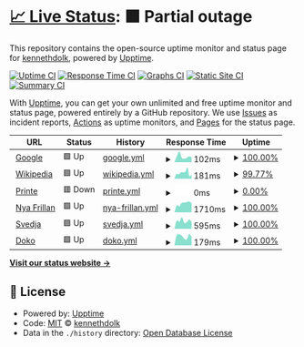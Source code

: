 # [📈 Live Status](https://koll.serverkoll.se): <!--live status--> **🟧 Partial outage**

This repository contains the open-source uptime monitor and status page for [kennethdolk](https://koll.serverkoll.se), powered by [Upptime](https://github.com/upptime/upptime).

[![Uptime CI](https://github.com/kennethdolk/serverkoll/workflows/Uptime%20CI/badge.svg)](https://github.com/kennethdolk/serverkoll/actions?query=workflow%3A%22Uptime+CI%22)
[![Response Time CI](https://github.com/kennethdolk/serverkoll/workflows/Response%20Time%20CI/badge.svg)](https://github.com/kennethdolk/serverkoll/actions?query=workflow%3A%22Response+Time+CI%22)
[![Graphs CI](https://github.com/kennethdolk/serverkoll/workflows/Graphs%20CI/badge.svg)](https://github.com/kennethdolk/serverkoll/actions?query=workflow%3A%22Graphs+CI%22)
[![Static Site CI](https://github.com/kennethdolk/serverkoll/workflows/Static%20Site%20CI/badge.svg)](https://github.com/kennethdolk/serverkoll/actions?query=workflow%3A%22Static+Site+CI%22)
[![Summary CI](https://github.com/kennethdolk/serverkoll/workflows/Summary%20CI/badge.svg)](https://github.com/kennethdolk/serverkoll/actions?query=workflow%3A%22Summary+CI%22)

With [Upptime](https://upptime.js.org), you can get your own unlimited and free uptime monitor and status page, powered entirely by a GitHub repository. We use [Issues](https://github.com/kennethdolk/serverkoll/issues) as incident reports, [Actions](https://github.com/kennethdolk/serverkoll/actions) as uptime monitors, and [Pages](https://koll.serverkoll.se) for the status page.

<!--start: status pages-->
<!-- This summary is generated by Upptime (https://github.com/upptime/upptime) -->
<!-- Do not edit this manually, your changes will be overwritten -->
<!-- prettier-ignore -->
| URL | Status | History | Response Time | Uptime |
| --- | ------ | ------- | ------------- | ------ |
| <img alt="" src="https://icons.duckduckgo.com/ip3/www.google.com.ico" height="13"> [Google](https://www.google.com) | 🟩 Up | [google.yml](https://github.com/kennethdolk/serverkoll/commits/HEAD/history/google.yml) | <details><summary><img alt="Response time graph" src="./graphs/google/response-time-week.png" height="20"> 102ms</summary><br><a href="https://koll.serverkoll.se/history/google"><img alt="Response time 123" src="https://img.shields.io/endpoint?url=https%3A%2F%2Fraw.githubusercontent.com%2Fkennethdolk%2Fserverkoll%2FHEAD%2Fapi%2Fgoogle%2Fresponse-time.json"></a><br><a href="https://koll.serverkoll.se/history/google"><img alt="24-hour response time 137" src="https://img.shields.io/endpoint?url=https%3A%2F%2Fraw.githubusercontent.com%2Fkennethdolk%2Fserverkoll%2FHEAD%2Fapi%2Fgoogle%2Fresponse-time-day.json"></a><br><a href="https://koll.serverkoll.se/history/google"><img alt="7-day response time 102" src="https://img.shields.io/endpoint?url=https%3A%2F%2Fraw.githubusercontent.com%2Fkennethdolk%2Fserverkoll%2FHEAD%2Fapi%2Fgoogle%2Fresponse-time-week.json"></a><br><a href="https://koll.serverkoll.se/history/google"><img alt="30-day response time 108" src="https://img.shields.io/endpoint?url=https%3A%2F%2Fraw.githubusercontent.com%2Fkennethdolk%2Fserverkoll%2FHEAD%2Fapi%2Fgoogle%2Fresponse-time-month.json"></a><br><a href="https://koll.serverkoll.se/history/google"><img alt="1-year response time 123" src="https://img.shields.io/endpoint?url=https%3A%2F%2Fraw.githubusercontent.com%2Fkennethdolk%2Fserverkoll%2FHEAD%2Fapi%2Fgoogle%2Fresponse-time-year.json"></a></details> | <details><summary><a href="https://koll.serverkoll.se/history/google">100.00%</a></summary><a href="https://koll.serverkoll.se/history/google"><img alt="All-time uptime 100.00%" src="https://img.shields.io/endpoint?url=https%3A%2F%2Fraw.githubusercontent.com%2Fkennethdolk%2Fserverkoll%2FHEAD%2Fapi%2Fgoogle%2Fuptime.json"></a><br><a href="https://koll.serverkoll.se/history/google"><img alt="24-hour uptime 100.00%" src="https://img.shields.io/endpoint?url=https%3A%2F%2Fraw.githubusercontent.com%2Fkennethdolk%2Fserverkoll%2FHEAD%2Fapi%2Fgoogle%2Fuptime-day.json"></a><br><a href="https://koll.serverkoll.se/history/google"><img alt="7-day uptime 100.00%" src="https://img.shields.io/endpoint?url=https%3A%2F%2Fraw.githubusercontent.com%2Fkennethdolk%2Fserverkoll%2FHEAD%2Fapi%2Fgoogle%2Fuptime-week.json"></a><br><a href="https://koll.serverkoll.se/history/google"><img alt="30-day uptime 100.00%" src="https://img.shields.io/endpoint?url=https%3A%2F%2Fraw.githubusercontent.com%2Fkennethdolk%2Fserverkoll%2FHEAD%2Fapi%2Fgoogle%2Fuptime-month.json"></a><br><a href="https://koll.serverkoll.se/history/google"><img alt="1-year uptime 100.00%" src="https://img.shields.io/endpoint?url=https%3A%2F%2Fraw.githubusercontent.com%2Fkennethdolk%2Fserverkoll%2FHEAD%2Fapi%2Fgoogle%2Fuptime-year.json"></a></details>
| <img alt="" src="https://icons.duckduckgo.com/ip3/en.wikipedia.org.ico" height="13"> [Wikipedia](https://en.wikipedia.org) | 🟩 Up | [wikipedia.yml](https://github.com/kennethdolk/serverkoll/commits/HEAD/history/wikipedia.yml) | <details><summary><img alt="Response time graph" src="./graphs/wikipedia/response-time-week.png" height="20"> 181ms</summary><br><a href="https://koll.serverkoll.se/history/wikipedia"><img alt="Response time 219" src="https://img.shields.io/endpoint?url=https%3A%2F%2Fraw.githubusercontent.com%2Fkennethdolk%2Fserverkoll%2FHEAD%2Fapi%2Fwikipedia%2Fresponse-time.json"></a><br><a href="https://koll.serverkoll.se/history/wikipedia"><img alt="24-hour response time 196" src="https://img.shields.io/endpoint?url=https%3A%2F%2Fraw.githubusercontent.com%2Fkennethdolk%2Fserverkoll%2FHEAD%2Fapi%2Fwikipedia%2Fresponse-time-day.json"></a><br><a href="https://koll.serverkoll.se/history/wikipedia"><img alt="7-day response time 181" src="https://img.shields.io/endpoint?url=https%3A%2F%2Fraw.githubusercontent.com%2Fkennethdolk%2Fserverkoll%2FHEAD%2Fapi%2Fwikipedia%2Fresponse-time-week.json"></a><br><a href="https://koll.serverkoll.se/history/wikipedia"><img alt="30-day response time 227" src="https://img.shields.io/endpoint?url=https%3A%2F%2Fraw.githubusercontent.com%2Fkennethdolk%2Fserverkoll%2FHEAD%2Fapi%2Fwikipedia%2Fresponse-time-month.json"></a><br><a href="https://koll.serverkoll.se/history/wikipedia"><img alt="1-year response time 219" src="https://img.shields.io/endpoint?url=https%3A%2F%2Fraw.githubusercontent.com%2Fkennethdolk%2Fserverkoll%2FHEAD%2Fapi%2Fwikipedia%2Fresponse-time-year.json"></a></details> | <details><summary><a href="https://koll.serverkoll.se/history/wikipedia">99.77%</a></summary><a href="https://koll.serverkoll.se/history/wikipedia"><img alt="All-time uptime 100.00%" src="https://img.shields.io/endpoint?url=https%3A%2F%2Fraw.githubusercontent.com%2Fkennethdolk%2Fserverkoll%2FHEAD%2Fapi%2Fwikipedia%2Fuptime.json"></a><br><a href="https://koll.serverkoll.se/history/wikipedia"><img alt="24-hour uptime 100.00%" src="https://img.shields.io/endpoint?url=https%3A%2F%2Fraw.githubusercontent.com%2Fkennethdolk%2Fserverkoll%2FHEAD%2Fapi%2Fwikipedia%2Fuptime-day.json"></a><br><a href="https://koll.serverkoll.se/history/wikipedia"><img alt="7-day uptime 99.77%" src="https://img.shields.io/endpoint?url=https%3A%2F%2Fraw.githubusercontent.com%2Fkennethdolk%2Fserverkoll%2FHEAD%2Fapi%2Fwikipedia%2Fuptime-week.json"></a><br><a href="https://koll.serverkoll.se/history/wikipedia"><img alt="30-day uptime 99.95%" src="https://img.shields.io/endpoint?url=https%3A%2F%2Fraw.githubusercontent.com%2Fkennethdolk%2Fserverkoll%2FHEAD%2Fapi%2Fwikipedia%2Fuptime-month.json"></a><br><a href="https://koll.serverkoll.se/history/wikipedia"><img alt="1-year uptime 100.00%" src="https://img.shields.io/endpoint?url=https%3A%2F%2Fraw.githubusercontent.com%2Fkennethdolk%2Fserverkoll%2FHEAD%2Fapi%2Fwikipedia%2Fuptime-year.json"></a></details>
| <img alt="" src="https://icons.duckduckgo.com/ip3/printe.se.ico" height="13"> [Printe](https://printe.se) | 🟥 Down | [printe.yml](https://github.com/kennethdolk/serverkoll/commits/HEAD/history/printe.yml) | <details><summary><img alt="Response time graph" src="./graphs/printe/response-time-week.png" height="20"> 0ms</summary><br><a href="https://koll.serverkoll.se/history/printe"><img alt="Response time 1254" src="https://img.shields.io/endpoint?url=https%3A%2F%2Fraw.githubusercontent.com%2Fkennethdolk%2Fserverkoll%2FHEAD%2Fapi%2Fprinte%2Fresponse-time.json"></a><br><a href="https://koll.serverkoll.se/history/printe"><img alt="24-hour response time 0" src="https://img.shields.io/endpoint?url=https%3A%2F%2Fraw.githubusercontent.com%2Fkennethdolk%2Fserverkoll%2FHEAD%2Fapi%2Fprinte%2Fresponse-time-day.json"></a><br><a href="https://koll.serverkoll.se/history/printe"><img alt="7-day response time 0" src="https://img.shields.io/endpoint?url=https%3A%2F%2Fraw.githubusercontent.com%2Fkennethdolk%2Fserverkoll%2FHEAD%2Fapi%2Fprinte%2Fresponse-time-week.json"></a><br><a href="https://koll.serverkoll.se/history/printe"><img alt="30-day response time 1254" src="https://img.shields.io/endpoint?url=https%3A%2F%2Fraw.githubusercontent.com%2Fkennethdolk%2Fserverkoll%2FHEAD%2Fapi%2Fprinte%2Fresponse-time-month.json"></a><br><a href="https://koll.serverkoll.se/history/printe"><img alt="1-year response time 1254" src="https://img.shields.io/endpoint?url=https%3A%2F%2Fraw.githubusercontent.com%2Fkennethdolk%2Fserverkoll%2FHEAD%2Fapi%2Fprinte%2Fresponse-time-year.json"></a></details> | <details><summary><a href="https://koll.serverkoll.se/history/printe">0.00%</a></summary><a href="https://koll.serverkoll.se/history/printe"><img alt="All-time uptime 86.98%" src="https://img.shields.io/endpoint?url=https%3A%2F%2Fraw.githubusercontent.com%2Fkennethdolk%2Fserverkoll%2FHEAD%2Fapi%2Fprinte%2Fuptime.json"></a><br><a href="https://koll.serverkoll.se/history/printe"><img alt="24-hour uptime 0.00%" src="https://img.shields.io/endpoint?url=https%3A%2F%2Fraw.githubusercontent.com%2Fkennethdolk%2Fserverkoll%2FHEAD%2Fapi%2Fprinte%2Fuptime-day.json"></a><br><a href="https://koll.serverkoll.se/history/printe"><img alt="7-day uptime 0.00%" src="https://img.shields.io/endpoint?url=https%3A%2F%2Fraw.githubusercontent.com%2Fkennethdolk%2Fserverkoll%2FHEAD%2Fapi%2Fprinte%2Fuptime-week.json"></a><br><a href="https://koll.serverkoll.se/history/printe"><img alt="30-day uptime 68.15%" src="https://img.shields.io/endpoint?url=https%3A%2F%2Fraw.githubusercontent.com%2Fkennethdolk%2Fserverkoll%2FHEAD%2Fapi%2Fprinte%2Fuptime-month.json"></a><br><a href="https://koll.serverkoll.se/history/printe"><img alt="1-year uptime 86.98%" src="https://img.shields.io/endpoint?url=https%3A%2F%2Fraw.githubusercontent.com%2Fkennethdolk%2Fserverkoll%2FHEAD%2Fapi%2Fprinte%2Fuptime-year.json"></a></details>
| <img alt="" src="https://icons.duckduckgo.com/ip3/nyafrillan.se.ico" height="13"> [Nya Frillan](https://nyafrillan.se) | 🟩 Up | [nya-frillan.yml](https://github.com/kennethdolk/serverkoll/commits/HEAD/history/nya-frillan.yml) | <details><summary><img alt="Response time graph" src="./graphs/nya-frillan/response-time-week.png" height="20"> 1710ms</summary><br><a href="https://koll.serverkoll.se/history/nya-frillan"><img alt="Response time 1714" src="https://img.shields.io/endpoint?url=https%3A%2F%2Fraw.githubusercontent.com%2Fkennethdolk%2Fserverkoll%2FHEAD%2Fapi%2Fnya-frillan%2Fresponse-time.json"></a><br><a href="https://koll.serverkoll.se/history/nya-frillan"><img alt="24-hour response time 2379" src="https://img.shields.io/endpoint?url=https%3A%2F%2Fraw.githubusercontent.com%2Fkennethdolk%2Fserverkoll%2FHEAD%2Fapi%2Fnya-frillan%2Fresponse-time-day.json"></a><br><a href="https://koll.serverkoll.se/history/nya-frillan"><img alt="7-day response time 1710" src="https://img.shields.io/endpoint?url=https%3A%2F%2Fraw.githubusercontent.com%2Fkennethdolk%2Fserverkoll%2FHEAD%2Fapi%2Fnya-frillan%2Fresponse-time-week.json"></a><br><a href="https://koll.serverkoll.se/history/nya-frillan"><img alt="30-day response time 1721" src="https://img.shields.io/endpoint?url=https%3A%2F%2Fraw.githubusercontent.com%2Fkennethdolk%2Fserverkoll%2FHEAD%2Fapi%2Fnya-frillan%2Fresponse-time-month.json"></a><br><a href="https://koll.serverkoll.se/history/nya-frillan"><img alt="1-year response time 1714" src="https://img.shields.io/endpoint?url=https%3A%2F%2Fraw.githubusercontent.com%2Fkennethdolk%2Fserverkoll%2FHEAD%2Fapi%2Fnya-frillan%2Fresponse-time-year.json"></a></details> | <details><summary><a href="https://koll.serverkoll.se/history/nya-frillan">100.00%</a></summary><a href="https://koll.serverkoll.se/history/nya-frillan"><img alt="All-time uptime 99.98%" src="https://img.shields.io/endpoint?url=https%3A%2F%2Fraw.githubusercontent.com%2Fkennethdolk%2Fserverkoll%2FHEAD%2Fapi%2Fnya-frillan%2Fuptime.json"></a><br><a href="https://koll.serverkoll.se/history/nya-frillan"><img alt="24-hour uptime 100.00%" src="https://img.shields.io/endpoint?url=https%3A%2F%2Fraw.githubusercontent.com%2Fkennethdolk%2Fserverkoll%2FHEAD%2Fapi%2Fnya-frillan%2Fuptime-day.json"></a><br><a href="https://koll.serverkoll.se/history/nya-frillan"><img alt="7-day uptime 100.00%" src="https://img.shields.io/endpoint?url=https%3A%2F%2Fraw.githubusercontent.com%2Fkennethdolk%2Fserverkoll%2FHEAD%2Fapi%2Fnya-frillan%2Fuptime-week.json"></a><br><a href="https://koll.serverkoll.se/history/nya-frillan"><img alt="30-day uptime 100.00%" src="https://img.shields.io/endpoint?url=https%3A%2F%2Fraw.githubusercontent.com%2Fkennethdolk%2Fserverkoll%2FHEAD%2Fapi%2Fnya-frillan%2Fuptime-month.json"></a><br><a href="https://koll.serverkoll.se/history/nya-frillan"><img alt="1-year uptime 99.98%" src="https://img.shields.io/endpoint?url=https%3A%2F%2Fraw.githubusercontent.com%2Fkennethdolk%2Fserverkoll%2FHEAD%2Fapi%2Fnya-frillan%2Fuptime-year.json"></a></details>
| <img alt="" src="https://icons.duckduckgo.com/ip3/svedja.se.ico" height="13"> [Svedja](https://svedja.se) | 🟩 Up | [svedja.yml](https://github.com/kennethdolk/serverkoll/commits/HEAD/history/svedja.yml) | <details><summary><img alt="Response time graph" src="./graphs/svedja/response-time-week.png" height="20"> 595ms</summary><br><a href="https://koll.serverkoll.se/history/svedja"><img alt="Response time 605" src="https://img.shields.io/endpoint?url=https%3A%2F%2Fraw.githubusercontent.com%2Fkennethdolk%2Fserverkoll%2FHEAD%2Fapi%2Fsvedja%2Fresponse-time.json"></a><br><a href="https://koll.serverkoll.se/history/svedja"><img alt="24-hour response time 516" src="https://img.shields.io/endpoint?url=https%3A%2F%2Fraw.githubusercontent.com%2Fkennethdolk%2Fserverkoll%2FHEAD%2Fapi%2Fsvedja%2Fresponse-time-day.json"></a><br><a href="https://koll.serverkoll.se/history/svedja"><img alt="7-day response time 595" src="https://img.shields.io/endpoint?url=https%3A%2F%2Fraw.githubusercontent.com%2Fkennethdolk%2Fserverkoll%2FHEAD%2Fapi%2Fsvedja%2Fresponse-time-week.json"></a><br><a href="https://koll.serverkoll.se/history/svedja"><img alt="30-day response time 570" src="https://img.shields.io/endpoint?url=https%3A%2F%2Fraw.githubusercontent.com%2Fkennethdolk%2Fserverkoll%2FHEAD%2Fapi%2Fsvedja%2Fresponse-time-month.json"></a><br><a href="https://koll.serverkoll.se/history/svedja"><img alt="1-year response time 605" src="https://img.shields.io/endpoint?url=https%3A%2F%2Fraw.githubusercontent.com%2Fkennethdolk%2Fserverkoll%2FHEAD%2Fapi%2Fsvedja%2Fresponse-time-year.json"></a></details> | <details><summary><a href="https://koll.serverkoll.se/history/svedja">100.00%</a></summary><a href="https://koll.serverkoll.se/history/svedja"><img alt="All-time uptime 100.00%" src="https://img.shields.io/endpoint?url=https%3A%2F%2Fraw.githubusercontent.com%2Fkennethdolk%2Fserverkoll%2FHEAD%2Fapi%2Fsvedja%2Fuptime.json"></a><br><a href="https://koll.serverkoll.se/history/svedja"><img alt="24-hour uptime 100.00%" src="https://img.shields.io/endpoint?url=https%3A%2F%2Fraw.githubusercontent.com%2Fkennethdolk%2Fserverkoll%2FHEAD%2Fapi%2Fsvedja%2Fuptime-day.json"></a><br><a href="https://koll.serverkoll.se/history/svedja"><img alt="7-day uptime 100.00%" src="https://img.shields.io/endpoint?url=https%3A%2F%2Fraw.githubusercontent.com%2Fkennethdolk%2Fserverkoll%2FHEAD%2Fapi%2Fsvedja%2Fuptime-week.json"></a><br><a href="https://koll.serverkoll.se/history/svedja"><img alt="30-day uptime 100.00%" src="https://img.shields.io/endpoint?url=https%3A%2F%2Fraw.githubusercontent.com%2Fkennethdolk%2Fserverkoll%2FHEAD%2Fapi%2Fsvedja%2Fuptime-month.json"></a><br><a href="https://koll.serverkoll.se/history/svedja"><img alt="1-year uptime 100.00%" src="https://img.shields.io/endpoint?url=https%3A%2F%2Fraw.githubusercontent.com%2Fkennethdolk%2Fserverkoll%2FHEAD%2Fapi%2Fsvedja%2Fuptime-year.json"></a></details>
| <img alt="" src="https://icons.duckduckgo.com/ip3/doko.se.ico" height="13"> [Doko](https://doko.se) | 🟩 Up | [doko.yml](https://github.com/kennethdolk/serverkoll/commits/HEAD/history/doko.yml) | <details><summary><img alt="Response time graph" src="./graphs/doko/response-time-week.png" height="20"> 179ms</summary><br><a href="https://koll.serverkoll.se/history/doko"><img alt="Response time 314" src="https://img.shields.io/endpoint?url=https%3A%2F%2Fraw.githubusercontent.com%2Fkennethdolk%2Fserverkoll%2FHEAD%2Fapi%2Fdoko%2Fresponse-time.json"></a><br><a href="https://koll.serverkoll.se/history/doko"><img alt="24-hour response time 114" src="https://img.shields.io/endpoint?url=https%3A%2F%2Fraw.githubusercontent.com%2Fkennethdolk%2Fserverkoll%2FHEAD%2Fapi%2Fdoko%2Fresponse-time-day.json"></a><br><a href="https://koll.serverkoll.se/history/doko"><img alt="7-day response time 179" src="https://img.shields.io/endpoint?url=https%3A%2F%2Fraw.githubusercontent.com%2Fkennethdolk%2Fserverkoll%2FHEAD%2Fapi%2Fdoko%2Fresponse-time-week.json"></a><br><a href="https://koll.serverkoll.se/history/doko"><img alt="30-day response time 230" src="https://img.shields.io/endpoint?url=https%3A%2F%2Fraw.githubusercontent.com%2Fkennethdolk%2Fserverkoll%2FHEAD%2Fapi%2Fdoko%2Fresponse-time-month.json"></a><br><a href="https://koll.serverkoll.se/history/doko"><img alt="1-year response time 314" src="https://img.shields.io/endpoint?url=https%3A%2F%2Fraw.githubusercontent.com%2Fkennethdolk%2Fserverkoll%2FHEAD%2Fapi%2Fdoko%2Fresponse-time-year.json"></a></details> | <details><summary><a href="https://koll.serverkoll.se/history/doko">100.00%</a></summary><a href="https://koll.serverkoll.se/history/doko"><img alt="All-time uptime 100.00%" src="https://img.shields.io/endpoint?url=https%3A%2F%2Fraw.githubusercontent.com%2Fkennethdolk%2Fserverkoll%2FHEAD%2Fapi%2Fdoko%2Fuptime.json"></a><br><a href="https://koll.serverkoll.se/history/doko"><img alt="24-hour uptime 100.00%" src="https://img.shields.io/endpoint?url=https%3A%2F%2Fraw.githubusercontent.com%2Fkennethdolk%2Fserverkoll%2FHEAD%2Fapi%2Fdoko%2Fuptime-day.json"></a><br><a href="https://koll.serverkoll.se/history/doko"><img alt="7-day uptime 100.00%" src="https://img.shields.io/endpoint?url=https%3A%2F%2Fraw.githubusercontent.com%2Fkennethdolk%2Fserverkoll%2FHEAD%2Fapi%2Fdoko%2Fuptime-week.json"></a><br><a href="https://koll.serverkoll.se/history/doko"><img alt="30-day uptime 100.00%" src="https://img.shields.io/endpoint?url=https%3A%2F%2Fraw.githubusercontent.com%2Fkennethdolk%2Fserverkoll%2FHEAD%2Fapi%2Fdoko%2Fuptime-month.json"></a><br><a href="https://koll.serverkoll.se/history/doko"><img alt="1-year uptime 100.00%" src="https://img.shields.io/endpoint?url=https%3A%2F%2Fraw.githubusercontent.com%2Fkennethdolk%2Fserverkoll%2FHEAD%2Fapi%2Fdoko%2Fuptime-year.json"></a></details>

<!--end: status pages-->

[**Visit our status website →**](https://koll.serverkoll.se)

## 📄 License

- Powered by: [Upptime](https://github.com/upptime/upptime)
- Code: [MIT](./LICENSE) © [kennethdolk](https://koll.serverkoll.se)
- Data in the `./history` directory: [Open Database License](https://opendatacommons.org/licenses/odbl/1-0/)
